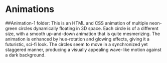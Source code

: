 # Animations
 
##Animation-1 folder:
This is an HTML and CSS animation of multiple neon-green circles dynamically floating in 3D space. Each circle is of a different size, with a smooth up-and-down animation that is quite mesmerizing. The animation is enhanced by hue-rotation and glowing effects, giving it a futuristic, sci-fi look. The circles seem to move in a synchronized yet staggered manner, producing a visually appealing wave-like motion against a dark background.
